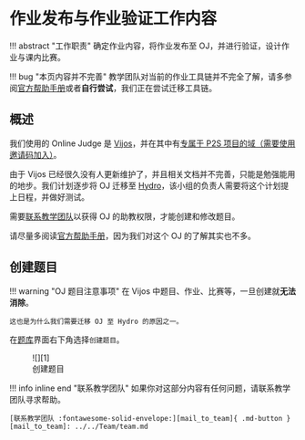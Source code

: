 # 作业发布与作业验证工作内容

!!! abstract "工作职责"
    确定作业内容，将作业发布至 OJ，并进行验证，设计作业与课内比赛。

!!! bug "本页内容并不完善"
    教学团队对当前的作业工具链并不完全了解，请多参阅[官方帮助手册](https://vijos.org/wiki/help)或者**自行尝试**，我们正在尝试迁移工具链。

## 概述

我们使用的 Online Judge 是 [Vijos](https://vijos.org/)，并在其中有[专属于 P2S 项目的域（需要使用邀请码加入）](https://vijos.org/d/datawhale_p2s/)。

由于 Vijos 已经很久没有人更新维护了，并且相关文档并不完善，只能是勉强能用的地步。我们计划逐步将 OJ 迁移至 [Hydro](https://hydro.ac/)，该小组的负责人需要将这个计划提上日程，并做好测试。

需要[联系教学团队](../../Team/team.md)以获得 OJ 的助教权限，才能创建和修改题目。

请尽量多阅读[官方帮助手册](https://vijos.org/wiki/help)，因为我们对这个 OJ 的了解其实也不多。

## 创建题目

!!! warning "OJ 题目注意事项"
    在 Vijos 中题目、作业、比赛等，一旦创建就**无法消除**。
    
    这也是为什么我们需要迁移 OJ 至 Hydro 的原因之一。

在[题库](https://vijos.org/d/datawhale_p2s/p)界面右下角选择`创建题目`。

<figure markdown>
![][1]
<figcaption>创建题目</figcaption>
</figure>

!!! info inline end "联系教学团队"
    如果你对这部分内容有任何问题，请联系教学团队寻求帮助。

    [联系教学团队 :fontawesome-solid-envelope:][mail_to_team]{ .md-button }
    [mail_to_team]: ../../Team/team.md

[1]:../../images/contribute/create_problem.png